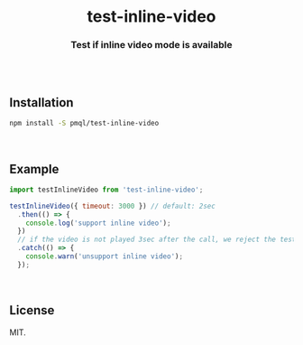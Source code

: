 <h1 align="center">test-inline-video</h1>
<h3 align="center">Test if inline video mode is available</h3>

<br><br>


## Installation
```sh
npm install -S pmql/test-inline-video
```
<br>

## Example
```js
import testInlineVideo from 'test-inline-video';

testInlineVideo({ timeout: 3000 }) // default: 2sec
  .then(() => {
    console.log('support inline video');
  })
  // if the video is not played 3sec after the call, we reject the test
  .catch(() => {
    console.warn('unsupport inline video');
  });
```
<br>

## License
MIT.
